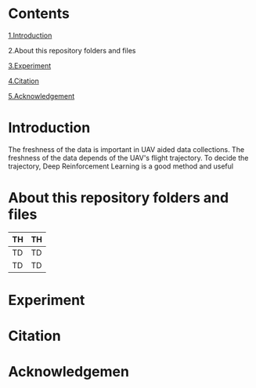 # Contents
  [1.Introduction](#Introduction)

  2.About this repository folders and files
  
  [3.Experiment](#Experiment)
  
  [4.Citation](#Citation)
  
  [5.Acknowledgement](#Acknowledgement)
# Introduction
The freshness of the data is important in UAV aided data collections.
The freshness of the data depends of the UAV's flight trajectory.
To decide the trajectory, Deep Reinforcement Learning is a good method and useful 
# About this repository folders and files

| TH  |  TH  |
| --  |  --  |
| TD  |  TD  |
| TD  |  TD  |

# Experiment
# Citation
# Acknowledgemen


